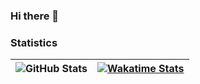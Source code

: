 ### Hi there 👋

### Statistics

| <a><img align="center" src="https://github-readme-stats-pzhxd65xr-t-bre.vercel.app/api?username=t-bre&count_private=true&show_icons=true&hide=stars&custom_title=GitHub%20Stats&hide_border=true" alt="GitHub Stats" /></a> | <a href="https://github.com/anuraghazra/github-readme-stats"><img align="center" src="https://github-readme-stats.vercel.app/api/wakatime?username=t_bre&langs_count=5&hide_border=true" alt="Wakatime Stats"/></a> |
| ------------- | ------------- |
